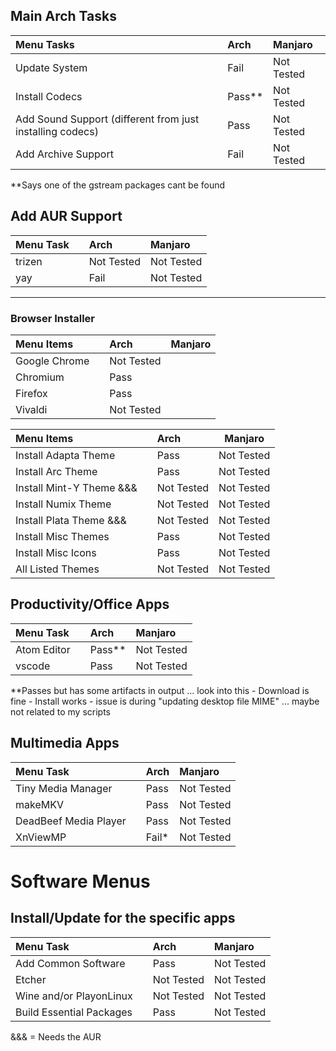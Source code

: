 
## Main Arch Tasks 

| Menu Tasks                                                |   | Arch       | Manjaro    |
|:----------------------------------------------------------|:--|:-----------|:-----------|
| Update System                                             |   | Fail       | Not Tested |
| Install Codecs                                            |   | Pass** | Not Tested |
| Add Sound Support (different from just installing codecs) |   | Pass       | Not Tested |
| Add Archive Support                                       |   | Fail       | Not Tested |

**Says one of the gstream packages cant be found 


## Add AUR Support 
| Menu Task |   | Arch          | Manjaro    |
|:----------|:--|:-------       |:-----------|
| trizen    |   | Not Tested    | Not Tested |
| yay       |   | Fail          | Not Tested |


--- 
### Browser Installer 

| Menu Items    |   | Arch       | Manjaro |
|:--------------|:--|:-----------|:--------|
| Google Chrome |   | Not Tested |         |
| Chromium      |   | Pass       |         |
| Firefox       |   | Pass       |         |
| Vivaldi       |   | Not Tested |         |


| Menu Items               |   | Arch       | Manjaro    |
|:-------------------------|:--|:-----------|------------|
| Install Adapta Theme     |   | Pass       | Not Tested |
| Install Arc Theme        |   | Pass       | Not Tested |
| Install Mint-Y Theme &&& |   | Not Tested | Not Tested |
| Install Numix Theme      |   | Not Tested | Not Tested |
| Install Plata Theme &&&  |   | Not Tested | Not Tested |
| Install Misc Themes      |   | Pass       | Not Tested |
| Install Misc Icons       |   | Pass       | Not Tested |
| All Listed Themes        |   | Not Tested | Not Tested |


## Productivity/Office Apps 

| Menu Task   |   | Arch   | Manjaro    |
|:------------|:--|:-------|:-----------|
| Atom Editor |   | Pass** | Not Tested |
| vscode      |   | Pass   | Not Tested |

**Passes but has some artifacts in output ... look into this 
    - Download is fine 
    - Install works 
      - issue is during "updating desktop file MIME" ... maybe not related to my scripts 


## Multimedia Apps
| Menu Task             |   | Arch  | Manjaro    |
|:----------------------|:--|:------|:-----------|
| Tiny Media Manager    |   | Pass  | Not Tested |
| makeMKV               |   | Pass  | Not Tested |
| DeadBeef Media Player |   | Pass  | Not Tested |
| XnViewMP              |   | Fail* | Not Tested |


# Software Menus
## Install/Update for the specific apps

| Menu Task                |   | Arch       | Manjaro    |
|:-------------------------|:--|:-----------|:-----------|
| Add Common Software      |   | Pass       | Not Tested |
| Etcher                   |   | Not Tested | Not Tested |
| Wine and/or PlayonLinux  |   | Not Tested | Not Tested |
| Build Essential Packages |   | Pass       | Not Tested |


&&& = Needs the AUR 